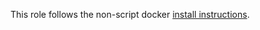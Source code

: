This role follows the non-script docker [install instructions](https://docs.docker.com/v1.11/engine/installation/linux/centos/#install-with-yum).
